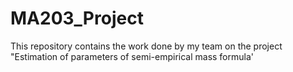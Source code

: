 # MA203_Project
This repository contains the work done by my team on the project "Estimation of parameters of semi-empirical mass formula'

